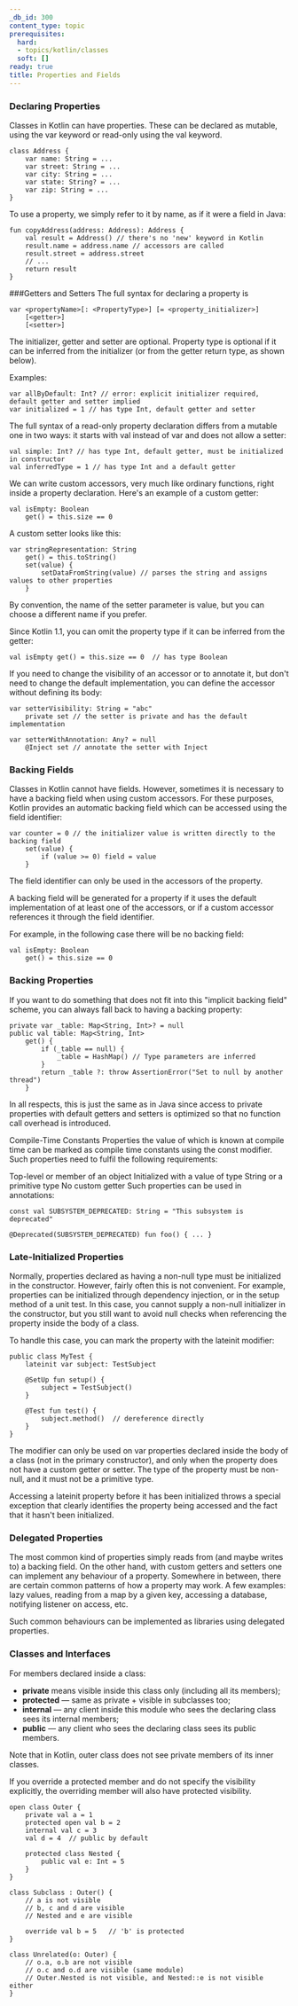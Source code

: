 ```yaml
---
_db_id: 300
content_type: topic
prerequisites:
  hard:
  - topics/kotlin/classes
  soft: []
ready: true
title: Properties and Fields
---
```


### Declaring Properties
Classes in Kotlin can have properties. These can be declared as mutable, using the var keyword or read-only using the val keyword.
````
class Address {
    var name: String = ...
    var street: String = ...
    var city: String = ...
    var state: String? = ...
    var zip: String = ...
}
````
To use a property, we simply refer to it by name, as if it were a field in Java:
````
fun copyAddress(address: Address): Address {
    val result = Address() // there's no 'new' keyword in Kotlin
    result.name = address.name // accessors are called
    result.street = address.street
    // ...
    return result
}
````
###Getters and Setters
The full syntax for declaring a property is
````
var <propertyName>[: <PropertyType>] [= <property_initializer>]
    [<getter>]
    [<setter>]
````
The initializer, getter and setter are optional. Property type is optional if it can be inferred from the initializer (or from the getter return type, as shown below).

Examples:

````
var allByDefault: Int? // error: explicit initializer required, default getter and setter implied
var initialized = 1 // has type Int, default getter and setter
````
The full syntax of a read-only property declaration differs from a mutable one in two ways: it starts with val instead of var and does not allow a setter:
````
val simple: Int? // has type Int, default getter, must be initialized in constructor
val inferredType = 1 // has type Int and a default getter
````
We can write custom accessors, very much like ordinary functions, right inside a property declaration. Here's an example of a custom getter:
````
val isEmpty: Boolean
    get() = this.size == 0
````
A custom setter looks like this:
````
var stringRepresentation: String
    get() = this.toString()
    set(value) {
        setDataFromString(value) // parses the string and assigns values to other properties
    }
````
By convention, the name of the setter parameter is value, but you can choose a different name if you prefer.

Since Kotlin 1.1, you can omit the property type if it can be inferred from the getter:
````
val isEmpty get() = this.size == 0  // has type Boolean
````
If you need to change the visibility of an accessor or to annotate it, but don't need to change the default implementation, you can define the accessor without defining its body:
````
var setterVisibility: String = "abc"
    private set // the setter is private and has the default implementation

var setterWithAnnotation: Any? = null
    @Inject set // annotate the setter with Inject
````
### Backing Fields
Classes in Kotlin cannot have fields. However, sometimes it is necessary to have a backing field when using custom accessors. For these purposes, Kotlin provides an automatic backing field which can be accessed using the field identifier:
````
var counter = 0 // the initializer value is written directly to the backing field
    set(value) {
        if (value >= 0) field = value
    }
````
The field identifier can only be used in the accessors of the property.

A backing field will be generated for a property if it uses the default implementation of at least one of the accessors, or if a custom accessor references it through the field identifier.

For example, in the following case there will be no backing field:
````
val isEmpty: Boolean
    get() = this.size == 0
````
### Backing Properties
If you want to do something that does not fit into this "implicit backing field" scheme, you can always fall back to having a backing property:
````
private var _table: Map<String, Int>? = null
public val table: Map<String, Int>
    get() {
        if (_table == null) {
            _table = HashMap() // Type parameters are inferred
        }
        return _table ?: throw AssertionError("Set to null by another thread")
    }
````
In all respects, this is just the same as in Java since access to private properties with default getters and setters is optimized so that no function call overhead is introduced.

Compile-Time Constants
Properties the value of which is known at compile time can be marked as compile time constants using the const modifier. Such properties need to fulfil the following requirements:

Top-level or member of an object
Initialized with a value of type String or a primitive type
No custom getter
Such properties can be used in annotations:
````
const val SUBSYSTEM_DEPRECATED: String = "This subsystem is deprecated"

@Deprecated(SUBSYSTEM_DEPRECATED) fun foo() { ... }
````
### Late-Initialized Properties
Normally, properties declared as having a non-null type must be initialized in the constructor. However, fairly often this is not convenient. For example, properties can be initialized through dependency injection, or in the setup method of a unit test. In this case, you cannot supply a non-null initializer in the constructor, but you still want to avoid null checks when referencing the property inside the body of a class.

To handle this case, you can mark the property with the lateinit modifier:
````
public class MyTest {
    lateinit var subject: TestSubject

    @SetUp fun setup() {
        subject = TestSubject()
    }

    @Test fun test() {
        subject.method()  // dereference directly
    }
}
````
The modifier can only be used on var properties declared inside the body of a class (not in the primary constructor), and only when the property does not have a custom getter or setter. The type of the property must be non-null, and it must not be a primitive type.

Accessing a lateinit property before it has been initialized throws a special exception that clearly identifies the property being accessed and the fact that it hasn't been initialized.

### Delegated Properties
The most common kind of properties simply reads from (and maybe writes to) a backing field. On the other hand, with custom getters and setters one can implement any behaviour of a property. Somewhere in between, there are certain common patterns of how a property may work. A few examples: lazy values, reading from a map by a given key, accessing a database, notifying listener on access, etc.

Such common behaviours can be implemented as libraries using delegated properties.

### Classes and Interfaces

For members declared inside a class:

- **private** means visible inside this class only (including all its members);
- **protected** — same as private + visible in subclasses too;
- **internal** — any client inside this module who sees the declaring class sees its internal members;
- **public** — any client who sees the declaring class sees its public members.

Note that in Kotlin, outer class does not see private members of its inner classes.

If you override a protected member and do not specify the visibility explicitly, the overriding member will also have protected visibility.
```
open class Outer {
    private val a = 1
    protected open val b = 2
    internal val c = 3
    val d = 4  // public by default
    
    protected class Nested {
        public val e: Int = 5
    }
}

class Subclass : Outer() {
    // a is not visible
    // b, c and d are visible
    // Nested and e are visible

    override val b = 5   // 'b' is protected
}

class Unrelated(o: Outer) {
    // o.a, o.b are not visible
    // o.c and o.d are visible (same module)
    // Outer.Nested is not visible, and Nested::e is not visible either 
}
```
